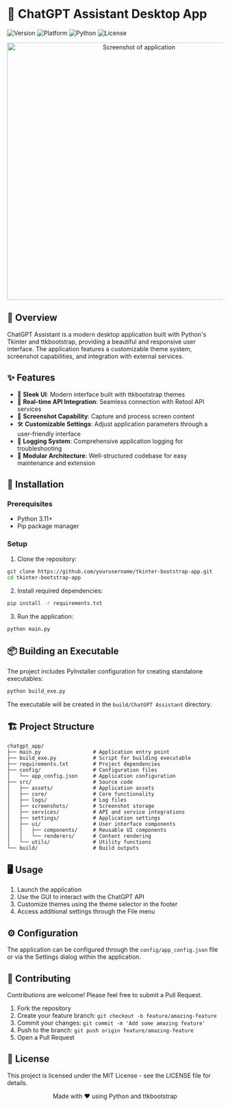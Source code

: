 # 🚀 ChatGPT Assistant Desktop App

![Version](https://img.shields.io/badge/version-1.0.0-blue)
![Platform](https://img.shields.io/badge/platform-Windows-brightgreen)
![Python](https://img.shields.io/badge/python-3.11-blue)
![License](https://img.shields.io/badge/license-MIT-green)

<p align="center">
  <img src="https://raw.githubusercontent.com/TkinterEP/ttkbootstrap/main/docs/assets/themes/themes.gif" alt="Screenshot of application" width="600"/>
</p>

## 📖 Overview

ChatGPT Assistant is a modern desktop application built with Python's Tkinter and ttkbootstrap, providing a beautiful and responsive user interface. The application features a customizable theme system, screenshot capabilities, and integration with external services.

## ✨ Features

- 🎨 **Sleek UI**: Modern interface built with ttkbootstrap themes
- 🔄 **Real-time API Integration**: Seamless connection with Retool API services
- 📸 **Screenshot Capability**: Capture and process screen content
- 🛠️ **Customizable Settings**: Adjust application parameters through a user-friendly interface
- 📝 **Logging System**: Comprehensive application logging for troubleshooting
- 🔌 **Modular Architecture**: Well-structured codebase for easy maintenance and extension

## 🔧 Installation

### Prerequisites
- Python 3.11+
- Pip package manager

### Setup

1. Clone the repository:
```bash
git clone https://github.com/yourusername/tkinter-bootstrap-app.git
cd tkinter-bootstrap-app
```

2. Install required dependencies:
```bash
pip install -r requirements.txt
```

3. Run the application:
```bash
python main.py
```

## 📦 Building an Executable

The project includes PyInstaller configuration for creating standalone executables:

```bash
python build_exe.py
```

The executable will be created in the `build/ChatGPT Assistant` directory.

## 🏗️ Project Structure

```
chatgpt_app/
├── main.py                 # Application entry point
├── build_exe.py            # Script for building executable
├── requirements.txt        # Project dependencies
├── config/                 # Configuration files
│   └── app_config.json     # Application configuration
├── src/                    # Source code
│   ├── assets/             # Application assets
│   ├── core/               # Core functionality
│   ├── logs/               # Log files
│   ├── screenshots/        # Screenshot storage
│   ├── services/           # API and service integrations
│   ├── settings/           # Application settings
│   ├── ui/                 # User interface components
│   │   ├── components/     # Reusable UI components
│   │   └── renderers/      # Content rendering
│   └── utils/              # Utility functions
└── build/                  # Build outputs
```

## 🖥️ Usage

1. Launch the application
2. Use the GUI to interact with the ChatGPT API
3. Customize themes using the theme selector in the footer
4. Access additional settings through the File menu

## ⚙️ Configuration

The application can be configured through the `config/app_config.json` file or via the Settings dialog within the application.

## 🤝 Contributing

Contributions are welcome! Please feel free to submit a Pull Request.

1. Fork the repository
2. Create your feature branch: `git checkout -b feature/amazing-feature`
3. Commit your changes: `git commit -m 'Add some amazing feature'`
4. Push to the branch: `git push origin feature/amazing-feature`
5. Open a Pull Request

## 📄 License

This project is licensed under the MIT License - see the LICENSE file for details.

<p align="center">
  Made with ❤️ using Python and ttkbootstrap
</p>